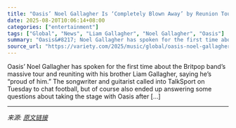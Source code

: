 ```yaml
---
title: "Oasis’ Noel Gallagher Is ‘Completely Blown Away’ by Reunion Tour So Far, Says ‘It’s Great Being Back in a Band’ With Brother Liam: ‘I’m Proud of Him’"
date: 2025-08-20T10:06:14+08:00
categories: ["entertainment"]
tags: ["Global", "News", "Liam Gallagher", "Noel Gallagher", "Oasis"]
summary: "Oasis&#8217; Noel Gallagher has spoken for the first time about the Britpop band&#8217;s massive tour and reuniting with his brother Liam Gallagher, saying he&#8217;s &#8220;proud of him.&#8221; The s"
source_url: "https://variety.com/2025/music/global/oasis-noel-gallagher-blown-away-reunion-tour-proud-liam-1236493756/"
---
```


Oasis&#8217; Noel Gallagher has spoken for the first time about the Britpop band&#8217;s massive tour and reuniting with his brother Liam Gallagher, saying he&#8217;s &#8220;proud of him.&#8221; The songwriter and guitarist called into TalkSport on Tuesday to chat football, but of course also ended up answering some questions about taking the stage with Oasis after [&#8230;]

---

*来源: [原文链接](https://variety.com/2025/music/global/oasis-noel-gallagher-blown-away-reunion-tour-proud-liam-1236493756/)*
